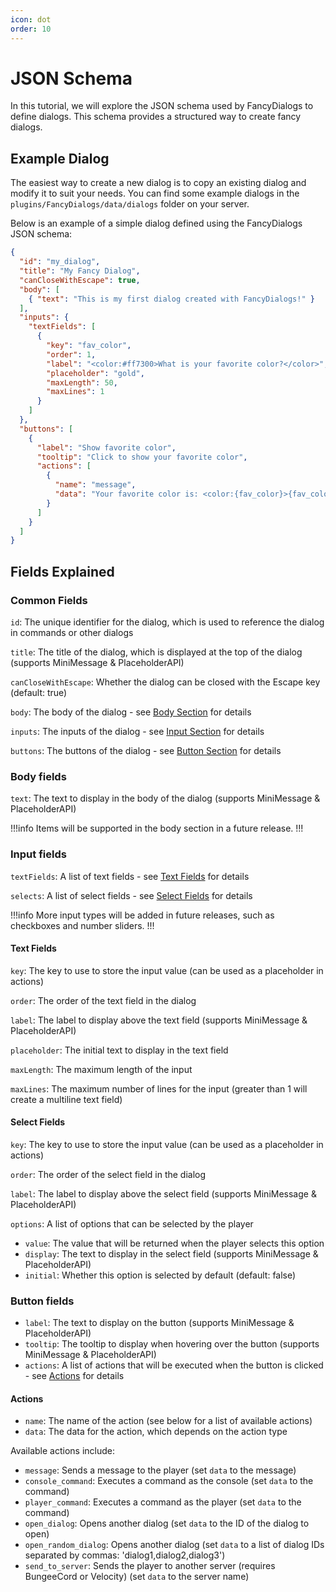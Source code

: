 ```yaml
---
icon: dot
order: 10
---
```


# JSON Schema

In this tutorial, we will explore the JSON schema used by FancyDialogs to define dialogs. 
This schema provides a structured way to create fancy dialogs.

## Example Dialog

The easiest way to create a new dialog is to copy an existing dialog and modify it to suit your needs.
You can find some example dialogs in the `plugins/FancyDialogs/data/dialogs` folder on your server.

Below is an example of a simple dialog defined using the FancyDialogs JSON schema:

```json
{
  "id": "my_dialog",
  "title": "My Fancy Dialog",
  "canCloseWithEscape": true,
  "body": [
    { "text": "This is my first dialog created with FancyDialogs!" }
  ],
  "inputs": {
    "textFields": [
      {
        "key": "fav_color",
        "order": 1,
        "label": "<color:#ff7300>What is your favorite color?</color>",
        "placeholder": "gold",
        "maxLength": 50,
        "maxLines": 1
      }
    ]
  },
  "buttons": [
    {
      "label": "Show favorite color",
      "tooltip": "Click to show your favorite color",
      "actions": [
        {
          "name": "message",
          "data": "Your favorite color is: <color:{fav_color}>{fav_color}</color>"
        }
      ]
    }
  ]
}
```

## Fields Explained

### Common Fields

`id`: The unique identifier for the dialog, which is used to reference the dialog in commands or other dialogs

`title`: The title of the dialog, which is displayed at the top of the dialog (supports MiniMessage & PlaceholderAPI)

`canCloseWithEscape`: Whether the dialog can be closed with the Escape key (default: true)

`body`: The body of the dialog - see [Body Section](#body-fields) for details

`inputs`: The inputs of the dialog - see [Input Section](#input-fields) for details

`buttons`: The buttons of the dialog - see [Button Section](#button-fields) for details

### Body fields

`text`: The text to display in the body of the dialog (supports MiniMessage & PlaceholderAPI)

!!!info
Items will be supported in the body section in a future release.
!!!

### Input fields

`textFields`: A list of text fields - see [Text Fields](#text-fields) for details

`selects`: A list of select fields - see [Select Fields](#select-fields) for details

!!!info
More input types will be added in future releases, such as checkboxes and number sliders.
!!!

#### Text Fields

`key`: The key to use to store the input value (can be used as a placeholder in actions)

`order`: The order of the text field in the dialog

`label`: The label to display above the text field (supports MiniMessage & PlaceholderAPI)

`placeholder`: The initial text to display in the text field

`maxLength`: The maximum length of the input

`maxLines`: The maximum number of lines for the input (greater than 1 will create a multiline text field)

#### Select Fields

`key`: The key to use to store the input value (can be used as a placeholder in actions)

`order`: The order of the select field in the dialog

`label`: The label to display above the select field (supports MiniMessage & PlaceholderAPI)

`options`: A list of options that can be selected by the player
- `value`: The value that will be returned when the player selects this option
- `display`: The text to display in the select field (supports MiniMessage & PlaceholderAPI)
- `initial`: Whether this option is selected by default (default: false)

### Button fields

- `label`: The text to display on the button (supports MiniMessage & PlaceholderAPI)
- `tooltip`: The tooltip to display when hovering over the button (supports MiniMessage & PlaceholderAPI)
- `actions`: A list of actions that will be executed when the button is clicked - see [Actions](#actions) for details

#### Actions

- `name`: The name of the action (see below for a list of available actions)
- `data`: The data for the action, which depends on the action type

Available actions include:
- `message`: Sends a message to the player (set `data` to the message)
- `console_command`: Executes a command as the console (set `data` to the command)
- `player_command`: Executes a command as the player (set `data` to the command)
- `open_dialog`: Opens another dialog (set `data` to the ID of the dialog to open)
- `open_random_dialog`: Opens another dialog (set `data` to a list of dialog IDs separated by commas: 'dialog1,dialog2,dialog3')
- `send_to_server`: Sends the player to another server (requires BungeeCord or Velocity) (set `data` to the server name)